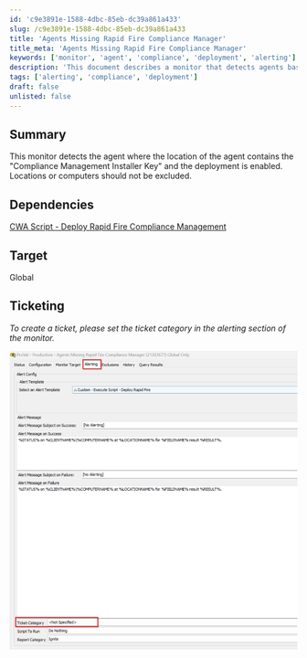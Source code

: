 ```yaml
---
id: 'c9e3891e-1588-4dbc-85eb-dc39a861a433'
slug: /c9e3891e-1588-4dbc-85eb-dc39a861a433
title: 'Agents Missing Rapid Fire Compliance Manager'
title_meta: 'Agents Missing Rapid Fire Compliance Manager'
keywords: ['monitor', 'agent', 'compliance', 'deployment', 'alerting']
description: 'This document describes a monitor that detects agents based on the presence of the "Compliance Management Installer Key" and ensures that deployment is enabled. It highlights the importance of not excluding any locations or computers from this monitoring process.'
tags: ['alerting', 'compliance', 'deployment']
draft: false
unlisted: false
---
```


## Summary

This monitor detects the agent where the location of the agent contains the "Compliance Management Installer Key" and the deployment is enabled. Locations or computers should not be excluded.

## Dependencies

[CWA Script - Deploy Rapid Fire Compliance Management](/docs/3f080b6a-ea0b-43de-a4b0-0595629b7a9c)

## Target

Global

## Ticketing

*To create a ticket, please set the ticket category in the alerting section of the monitor.*

![Image](../../../static/img/Agents-Missing-Rapid-Fire-Compliance-Manager/image_1.png)



